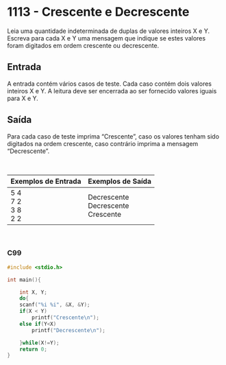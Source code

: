 1113 - Crescente e Decrescente
==============================

Leia uma quantidade indeterminada de duplas de valores inteiros X e Y. Escreva para cada X e Y uma mensagem que indique se estes valores foram digitados em ordem crescente ou decrescente.

Entrada
-------

A entrada contém vários casos de teste. Cada caso contém dois valores inteiros X e Y. A leitura deve ser encerrada ao ser fornecido valores iguais para X e Y.

Saída
-----

Para cada caso de teste imprima “Crescente”, caso os valores tenham sido digitados na ordem crescente, caso contrário imprima a mensagem “Decrescente”.

&nbsp;

| Exemplos de Entrada | Exemplos de Saída |
|---------------------|-------------------|
| 5 4 <br/> 7 2 <br/> 3 8 <br/> 2 2 | Decrescente <br/> Decrescente <br/> Crescente |

&nbsp;

### C99

```c
#include <stdio.h>

int main(){

	int X, Y;
	do{
	scanf("%i %i", &X, &Y);
	if(X < Y)
		printf("Crescente\n");
	else if(Y<X)
		printf("Decrescente\n");

	}while(X!=Y);
	return 0;
}
```
